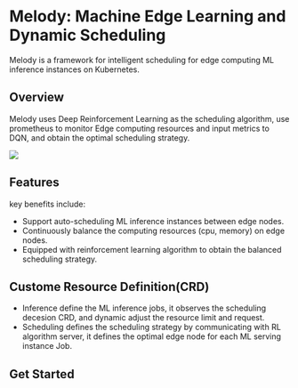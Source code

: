 # Melody: Machine Edge Learning and Dynamic Scheduling 
Melody is a framework for intelligent scheduling for
edge computing ML inference instances on Kubernetes. 

## Overview
Melody uses Deep Reinforcement Learning as the scheduling algorithm, use prometheus to monitor Edge computing resources and input metrics to DQN, and obtain the optimal scheduling strategy.

![](../melody/docs/img/overview.png)

## Features
key benefits include:
- Support auto-scheduling ML inference instances between edge nodes.
- Continuously balance the computing resources (cpu, memory) on edge nodes.
- Equipped with reinforcement learning algorithm to obtain the balanced scheduling strategy.

## Custome Resource Definition(CRD)
- Inference define the ML inference jobs, it observes the scheduling decesion CRD, and dynamic adjust the resource limit and request. 
- Scheduling defines the scheduling strategy by communicating with  RL algorithm server, it defines the optimal edge node for each ML serving instance Job.
## Get Started
